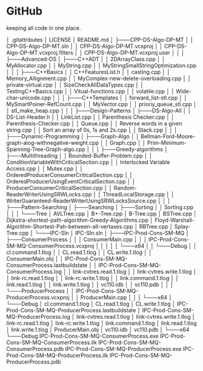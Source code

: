 # GitHub

keeping all code in one place.


│   .gitattributes
│   LICENSE
│   README.md
│
├───CPP-DS-Algo-DP-MT
│   │   CPP-DS-Algo-DP-MT.sln
│   │   CPP-DS-Algo-DP-MT.vcxproj
│   │   CPP-DS-Algo-DP-MT.vcxproj.filters
│   │   CPP-DS-Algo-DP-MT.vcxproj.user
│   │
│   ├───Advanced-DS
│   ├───C++ADT
│   │       2DArrayClass.cpp
│   │       MyAllocator.cpp
│   │       MyString.cpp
│   │       MyStringSmallStringOptimization.cpp
│   │
│   ├───C++Basics
│   │       C++FeaturesList.h
│   │       casting.cpp
│   │       Memory_Allignment.cpp
│   │       MyComplex-new-delete-overloading.cpp
│   │       private-virtual.cpp
│   │       SizeCheckAllDataTypes.cpp
│   │       TestingC++Basics.cpp
│   │       Vitual-functions.cpp
│   │       volatile.cpp
│   │       Wide-char-unicode.cpp
│   │
│   ├───C++Templates
│   │       forward_list-stl.cpp
│   │       MySmartPoiner-RefCount.cpp
│   │       MyVector.cpp
│   │       prioriy_queue_stl.cpp
│   │       stl_make_heap.cpp
│   │
│   ├───Design-Patterns
│   ├───DS-Algo-All
│   │       DS-List-Header.h
│   │       LinkList.cpp
│   │       Parenthesis Checker.cpp
│   │       Parenthesis-Checker.cpp
│   │       Queue.cpp
│   │       Reverse words in a given string.cpp
│   │       Sort an array of 0s, 1s and 2s.cpp
│   │       Stack.cpp
│   │
│   ├───Dynamic-Programming
│   ├───Graph-Algo
│   │       Bellman-Ford-Moore-graph-alog-withnegative-weight.cpp
│   │       Graph.cpp
│   │       Prim-Minimum-Spanning-Tree-Graph-algo.cpp
│   │
│   ├───Greedy-algorithms
│   ├───Multithreading
│   │       Bounded-Buffer-Problem.cpp
│   │       ConditionVariableWithCriticalSection.cpp
│   │       Interlocked Variable Access.cpp
│   │       Mutex.cpp
│   │       OrderedProducerConsumerCriticalSection.cpp
│   │       OrderedProducerUsingEventCriticalSection.cpp
│   │       ProducerConsumerCriticalSection.cpp
│   │       Random-ReaderWriterUsingSRWLocks.cpp
│   │       ThreadLocalStorage.cpp
│   │       WriterGuaranteed-ReaderWriterUsingSRWLocksSource.cpp
│   │
│   ├───Pattern-Searching
│   ├───Searching
│   ├───Sorting
│   │       Sorting.cpp
│   │
│   └───Tree
│           AVLTree.cpp
│           B+-Tree.cpp
│           B-Tree.cpp
│           BSTree.cpp
│           Dijkstra-shortest-path-algorithm-Greedy-Algorithms.cpp
│           Floyd-Warshall-Algorithm-Shortest-Pah-between-all-vertaxes.cpp
│           RBTree.cpp
│           Splay-Tree.cpp
│
└───IPC-Sln
    │   IPC-Sln.sln
    │
    ├───IPC-Prod-Cons-SM-MQ
    │   ├───ConsumerProcess
    │   │   │   ConsumerMain.cpp
    │   │   │   IPC-Prod-Cons-SM-MQ-ConsumerProcess.vcxproj
    │   │   │
    │   │   └───x64
    │   │       └───Debug
    │   │               cl.command.1.tlog
    │   │               CL.read.1.tlog
    │   │               CL.write.1.tlog
    │   │               ConsumerMain.obj
    │   │               IPC-Prod-Cons-SM-MQ-ConsumerProcess.lastbuildstate
    │   │               IPC-Prod-Cons-SM-MQ-ConsumerProcess.log
    │   │               link-cvtres.read.1.tlog
    │   │               link-cvtres.write.1.tlog
    │   │               link-rc.read.1.tlog
    │   │               link-rc.write.1.tlog
    │   │               link.command.1.tlog
    │   │               link.read.1.tlog
    │   │               link.write.1.tlog
    │   │               vc110.idb
    │   │               vc110.pdb
    │   │
    │   └───ProducerProcess
    │       │   IPC-Prod-Cons-SM-MQ-ProducerProcess.vcxproj
    │       │   ProducerMain.cpp
    │       │
    │       └───x64
    │           └───Debug
    │                   cl.command.1.tlog
    │                   CL.read.1.tlog
    │                   CL.write.1.tlog
    │                   IPC-Prod-Cons-SM-MQ-ProducerProcess.lastbuildstate
    │                   IPC-Prod-Cons-SM-MQ-ProducerProcess.log
    │                   link-cvtres.read.1.tlog
    │                   link-cvtres.write.1.tlog
    │                   link-rc.read.1.tlog
    │                   link-rc.write.1.tlog
    │                   link.command.1.tlog
    │                   link.read.1.tlog
    │                   link.write.1.tlog
    │                   ProducerMain.obj
    │                   vc110.idb
    │                   vc110.pdb
    │
    └───x64
        └───Debug
                IPC-Prod-Cons-SM-MQ-ConsumerProcess.exe
                IPC-Prod-Cons-SM-MQ-ConsumerProcess.ilk
                IPC-Prod-Cons-SM-MQ-ConsumerProcess.pdb
                IPC-Prod-Cons-SM-MQ-ProducerProcess.exe
                IPC-Prod-Cons-SM-MQ-ProducerProcess.ilk
                IPC-Prod-Cons-SM-MQ-ProducerProcess.pdb
